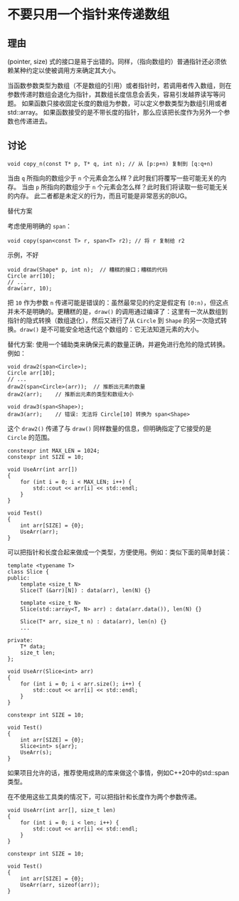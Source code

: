<h1>不要只用一个指针来传递数组</h1>

<h2>理由</h2>

(pointer, size) 式的接口是易于出错的。同样，（指向数组的）普通指针还必须依赖某种约定以使被调用方来确定其大小。

当函数参数类型为数组（不是数组的引用）或者指针时，若调用者传入数组，则在参数传递时数组会退化为指针，其数组长度信息会丢失，容易引发越界读写等问题。 如果函数只接收固定长度的数组为参数，可以定义参数类型为数组引用或者std::array。 如果函数接受的是不带长度的指针，那么应该把长度作为另外一个参数也传递进去。

<h2>讨论</h2>

    void copy_n(const T* p, T* q, int n); // 从 [p:p+n) 复制到 [q:q+n)

当由 `q` 所指向的数组少于 `n` 个元素会怎么样？此时我们将覆写一些可能无关的内存。 当由 `p` 所指向的数组少于 `n` 个元素会怎么样？此时我们将读取一些可能无关的内存。 此二者都是未定义的行为，而且可能是非常恶劣的BUG。

替代方案

考虑使用明确的 `span`：

    void copy(span<const T> r, span<T> r2); // 将 r 复制给 r2


示例，不好

    void draw(Shape* p, int n);  // 糟糕的接口；糟糕的代码
    Circle arr[10];
    // ...
    draw(arr, 10);

把 `10` 作为参数 `n` 传递可能是错误的：虽然最常见的约定是假定有 `[0:n)`，但这点并未不是明确的。更糟糕的是，`draw()` 的调用通过编译了：这里有一次从数组到指针的隐式转换（数组退化），然后又进行了从 `Circle` 到 `Shape` 的另一次隐式转换。`draw()` 是不可能安全地迭代这个数组的：它无法知道元素的大小。

替代方案: 使用一个辅助类来确保元素的数量正确，并避免进行危险的隐式转换。例如：

    void draw2(span<Circle>);
    Circle arr[10];
    // ...
    draw2(span<Circle>(arr));  // 推断出元素的数量
    draw2(arr);    // 推断出元素的类型和数组大小

    void draw3(span<Shape>);
    draw3(arr);    // 错误: 无法将 Circle[10] 转换为 span<Shape>

这个 `draw2()` 传递了与 `draw()` 同样数量的信息，但明确指定了它接受的是 `Circle` 的范围。

    constexpr int MAX_LEN = 1024;
    constexpr int SIZE = 10;

    void UseArr(int arr[])
    {
        for (int i = 0; i < MAX_LEN; i++) {
            std::cout << arr[i] << std::endl;
        }
    }

    void Test()
    {
        int arr[SIZE] = {0};
        UseArr(arr);
    }

可以把指针和长度合起来做成一个类型，方便使用。例如：类似下面的简单封装：

    template <typename T>
    class Slice {
    public:
        template <size_t N>
        Slice(T (&arr)[N]) : data(arr), len(N) {}

        template <size_t N>
        Slice(std::array<T, N> arr) : data(arr.data()), len(N) {}

        Slice(T* arr, size_t n) : data(arr), len(n) {}
        ...

    private:
        T* data;
        size_t len;
    };

    void UseArr(Slice<int> arr)
    {
        for (int i = 0; i < arr.size(); i++) {
            std::cout << arr[i] << std::endl;
        }
    }

    constexpr int SIZE = 10;

    void Test()
    { 
        int arr[SIZE] = {0};
        Slice<int> s{arr};
        UseArr(s);
    }

如果项目允许的话，推荐使用成熟的库来做这个事情，例如C++20中的std::span类型。

在不使用这些工具类的情况下，可以把指针和长度作为两个参数传递。

    void UseArr(int arr[], size_t len)
    {
        for (int i = 0; i < len; i++) {
            std::cout << arr[i] << std::endl;
        }
    }

    constexpr int SIZE = 10;

    void Test()
    {
        int arr[SIZE] = {0};
        UseArr(arr, sizeof(arr));
    }